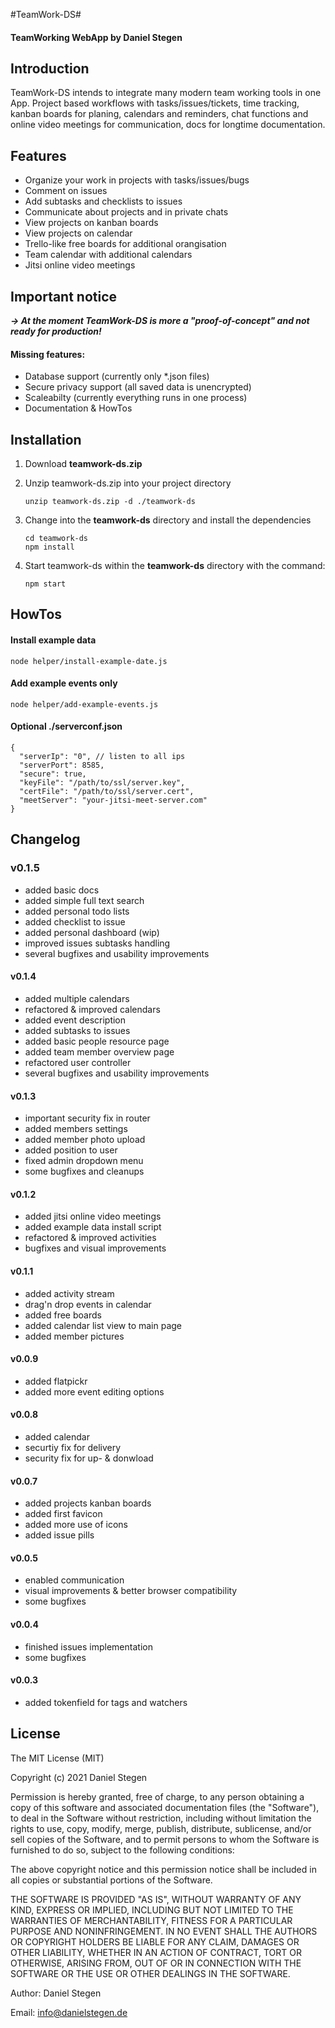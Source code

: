 #TeamWork-DS#
#### TeamWorking WebApp by Daniel Stegen ####

## Introduction ##
TeamWork-DS intends to integrate many modern team working tools in one App. Project based workflows with tasks/issues/tickets, time tracking, kanban boards for planing, calendars and reminders, chat functions and online video meetings for communication,  docs for longtime documentation.

## Features ##
- Organize your work in projects with tasks/issues/bugs
- Comment on issues
- Add subtasks and checklists to issues
- Communicate about projects and in private chats
- View projects on kanban boards
- View projects on calendar
- Trello-like free boards for additional orangisation
- Team calendar with additional calendars
- Jitsi online video meetings


## Important notice ##
***-> At the moment TeamWork-DS is more a "proof-of-concept" and not ready for production!***

#### Missing features: ####
- Database support (currently only *.json files)
- Secure privacy support (all saved data is unencrypted)
- Scaleabilty (currently everything runs in one process)
- Documentation & HowTos


## Installation ##

1. Download **teamwork-ds.zip**

2. Unzip teamwork-ds.zip into your project directory

   ```
   unzip teamwork-ds.zip -d ./teamwork-ds
   ```

3. Change into the **teamwork-ds** directory and install the dependencies

   ```
   cd teamwork-ds
   npm install
   ```

4. Start teamwork-ds within the **teamwork-ds** directory with the command:

   ```
   npm start
   ```

## HowTos ##

#### Install example data ####
```
node helper/install-example-date.js
```

#### Add example events only ####
```
node helper/add-example-events.js
```

#### Optional ./serverconf.json ####
```
{
  "serverIp": "0", // listen to all ips
  "serverPort": 8585,
  "secure": true,
  "keyFile": "/path/to/ssl/server.key",
  "certFile": "/path/to/ssl/server.cert",
  "meetServer": "your-jitsi-meet-server.com"
}
```


## Changelog ##

### v0.1.5 ####
- added basic docs
- added simple full text search
- added personal todo lists
- added checklist to issue
- added personal dashboard (wip)
- improved issues subtasks handling
- several bugfixes and usability improvements

#### v0.1.4 ####
- added multiple calendars
- refactored & improved calendars
- added event description
- added subtasks to issues
- added basic people resource page
- added team member overview page
- refactored user controller
- several bugfixes and usability improvements

#### v0.1.3 ####
- important security fix in router
- added members settings
- added member photo upload
- added position to user
- fixed admin dropdown menu
- some bugfixes and cleanups

#### v0.1.2 ####
- added jitsi online video meetings
- added example data install script
- refactored & improved activities
- bugfixes and visual improvements

#### v0.1.1 ####
- added activity stream
- drag'n drop events in calendar
- added free boards
- added calendar list view to main page
- added member pictures

#### v0.0.9 ####
- added flatpickr
- added more event editing options


#### v0.0.8 ####
- added calendar
- securtiy fix for delivery
- security fix for up- & donwload

#### v0.0.7 ####
- added projects kanban boards
- added first favicon
- added more use of icons
- added issue pills

#### v0.0.5 ####
- enabled communication
- visual improvements & better browser compatibility
- some bugfixes

#### v0.0.4 ####
- finished issues implementation
- some bugfixes

#### v0.0.3 ####
- added tokenfield for tags and watchers

## License ##

The MIT License (MIT)

Copyright (c) 2021 Daniel Stegen

Permission is hereby granted, free of charge, to any person obtaining a copy
of this software and associated documentation files (the "Software"), to deal
in the Software without restriction, including without limitation the rights
to use, copy, modify, merge, publish, distribute, sublicense, and/or sell
copies of the Software, and to permit persons to whom the Software is
furnished to do so, subject to the following conditions:

The above copyright notice and this permission notice shall be included in all
copies or substantial portions of the Software.

THE SOFTWARE IS PROVIDED "AS IS", WITHOUT WARRANTY OF ANY KIND, EXPRESS OR
IMPLIED, INCLUDING BUT NOT LIMITED TO THE WARRANTIES OF MERCHANTABILITY,
FITNESS FOR A PARTICULAR PURPOSE AND NONINFRINGEMENT. IN NO EVENT SHALL THE
AUTHORS OR COPYRIGHT HOLDERS BE LIABLE FOR ANY CLAIM, DAMAGES OR OTHER
LIABILITY, WHETHER IN AN ACTION OF CONTRACT, TORT OR OTHERWISE, ARISING FROM,
OUT OF OR IN CONNECTION WITH THE SOFTWARE OR THE USE OR OTHER DEALINGS IN THE
SOFTWARE.

Author: Daniel Stegen

Email: info@danielstegen.de
